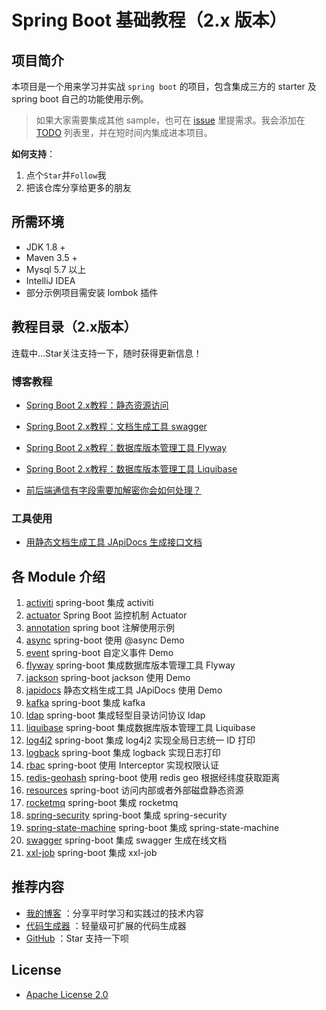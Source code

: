 # Spring Boot 基础教程（2.x 版本）

## 项目简介
本项目是一个用来学习并实战 `spring boot` 的项目，包含集成三方的 starter 及 spring boot 自己的功能使用示例。

> 如果大家需要集成其他 sample，也可在 [issue](https://github.com/zhuyizhuo/spring-boot-samples/issues/new) 里提需求。我会添加在 [TODO](./TODO.md) 列表里，并在短时间内集成进本项目。

**如何支持**：

1. 点个`Star`并`Follow`我
2. 把该仓库分享给更多的朋友

## 所需环境
- JDK 1.8 +
- Maven 3.5 +
- Mysql 5.7 以上
- IntelliJ IDEA
- 部分示例项目需安装 lombok 插件

## 教程目录（2.x版本）

连载中...Star关注支持一下，随时获得更新信息！

### 博客教程

- [Spring Boot 2.x教程：静态资源访问](http://zhuyizhuo.online/2020/06/11/spring-boot/spring-boot-resources-visit/)
- [Spring Boot 2.x教程：文档生成工具 swagger](http://zhuyizhuo.online/2020/06/17/spring-boot/spring-boot-swagger/)
- [Spring Boot 2.x教程：数据库版本管理工具 Flyway](http://zhuyizhuo.online/2020/06/21/spring-boot/spring-boot-flyway-database-version-control/)
- [Spring Boot 2.x教程：数据库版本管理工具 Liquibase](http://zhuyizhuo.online/2020/07/04/spring-boot/spring-boot-liquibase-database-version-control)

- [前后端通信有字段需要加解密你会如何处理？](http://zhuyizhuo.online/2020/07/12/spring-boot/spring-boot-jackson/)

### 工具使用
- [用静态文档生成工具 JApiDocs 生成接口文档](http://zhuyizhuo.online/2020/07/16/tool/spring-boot/japidocs/)

## 各 Module 介绍
1. [activiti](./spring-boot-2.x-samples/activiti/README.md)  spring-boot  集成 activiti
2. [actuator](./spring-boot-2.x-samples/actuator/README.md)  Spring Boot 监控机制 Actuator 
3. [annotation](./spring-boot-2.x-samples/annotation/README.md)  spring boot 注解使用示例
4. [async](./spring-boot-2.x-samples/async/README.md)  spring-boot 使用 @async Demo
5. [event](./spring-boot-2.x-samples/event/README.md)  spring-boot 自定义事件 Demo
6. [flyway](./spring-boot-2.x-samples/flyway/README.md)  spring-boot 集成数据库版本管理工具 Flyway
7. [jackson](./spring-boot-2.x-samples/jackson/README.md)  spring-boot jackson 使用 Demo
8. [japidocs](./spring-boot-2.x-samples/japidocs/README.md)  静态文档生成工具 JApiDocs 使用 Demo
9. [kafka](./spring-boot-2.x-samples/kafka/README.md)  spring-boot 集成 kafka
10. [ldap](./spring-boot-2.x-samples/ldap/README.md)  spring-boot 集成轻型目录访问协议 ldap
11. [liquibase](./spring-boot-2.x-samples/liquibase/README.md)  spring-boot 集成数据库版本管理工具 Liquibase
12. [log4j2](./spring-boot-2.x-samples/log4j2/README.md)      spring-boot 集成 log4j2 实现全局日志统一 ID 打印
13. [logback](./spring-boot-2.x-samples/logback/README.md)      spring-boot 集成 logback 实现日志打印
14. [rbac](./spring-boot-2.x-samples/rbac/README.md)      spring-boot 使用 Interceptor 实现权限认证
15. [redis-geohash](./spring-boot-2.x-samples/redis-geohash/README.md)      spring-boot 使用 redis geo 根据经纬度获取距离 
16. [resources](./spring-boot-2.x-samples/resources/README.md)  spring-boot 访问内部或者外部磁盘静态资源
17. [rocketmq](./spring-boot-2.x-samples/rocketmq/README.md)  spring-boot 集成 rocketmq
18. [spring-security](./spring-boot-2.x-samples/spring-security/README.md)  spring-boot 集成 spring-security
19. [spring-state-machine](./spring-boot-2.x-samples/spring-state-machine/README.md)  spring-boot 集成 spring-state-machine
20. [swagger](./spring-boot-2.x-samples/swagger/README.md)  spring-boot 集成 swagger 生成在线文档
21. [xxl-job](./spring-boot-2.x-samples/xxl-job/README.md)  spring-boot 集成 xxl-job

## 推荐内容

- [我的博客](https://zhuyizhuo.online/) ：分享平时学习和实践过的技术内容
- [代码生成器](https://zhuyizhuo.github.io/code-generator-doc/) ：轻量级可扩展的代码生成器
- [GitHub](https://github.com/zhuyizhuo/spring-boot-samples) ：Star 支持一下呗

## License
- [Apache License 2.0](http://www.apache.org/licenses/LICENSE-2.0.html)
